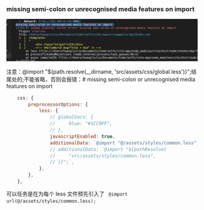 ### missing semi-colon or unrecognised media features on import

![alt text](./img/lesserror.png)


注意：@import "${path.resolve(__dirname, 'src/assets/css/global.less')}";结尾处的;不能省略，否则会报错：# missing semi-colon or unrecognised media features on import

```js
    css: {
        preprocessorOptions: {
            less: {
                // globalVars: {
                //     blue: "#1CC0FF",
                // },
                javascriptEnabled: true,
                additionalData: `@import "@/assets/styles/common.less";`,
                // additionalData: `@import "${pathResolve(
                //     "src/assets/styles/common.less",
                // )}";`,
            },
        },
    },
```

可以任务是在为每个 less 文件预先引入了 
<code>
@import url(@/assets/styles/common.less);
</code>
